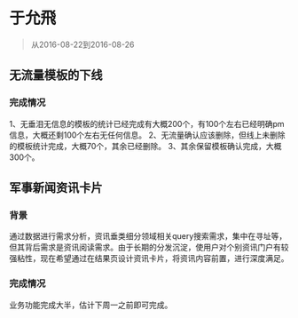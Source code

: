 # 于允飛

> 从2016-08-22到2016-08-26

## 无流量模板的下线


### 完成情况
1、无垂泪无信息的模板的统计已经完成有大概200个，有100个左右已经明确pm信息，大概还剩100个左右无任何信息。
2、无流量确认应该删除，但线上未删除的模板统计完成，大概70个，其余已经删除。
3、其余保留模板确认完成，大概300个。


## 军事新闻资讯卡片

### 背景

通过数据进行需求分析，资讯垂类细分领域相关query搜索需求，集中在寻址等，但其背后需求是资讯阅读需求。由于长期的分发沉淀，使用户对个别资讯门户有较强粘性，现在希望通过在结果页设计资讯卡片，将资讯内容前置，进行深度满足。

### 完成情况
业务功能完成大半，估计下周一之前即可完成。
